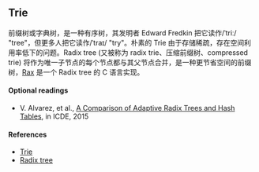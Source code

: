 ## Trie

前缀树或字典树，是一种有序树，其发明者 Edward Fredkin 把它读作/ˈtriː/ "tree"，但更多人把它读作/ˈtraɪ/ "try"。朴素的 Trie 由于存储稀疏，存在空间利用率低下的问题。Radix tree (又被称为 radix trie、压缩前缀树、compressed trie) 将作为唯一子节点的每个节点都与其父节点合并，是一种更节省空间的前缀树，[Rax](https://github.com/antirez/rax) 是一个 Radix tree 的 C 语言实现。



#### Optional readings

- V. Alvarez, et al., [A Comparison of Adaptive Radix Trees and Hash Tables](../../assets/pdfs/comparison-of-art-and-hash-tables-icde2015.pdf), in ICDE, 2015

#### References

- [Trie](https://en.wikipedia.org/wiki/Trie)
- [Radix tree](https://en.wikipedia.org/wiki/Radix_tree)